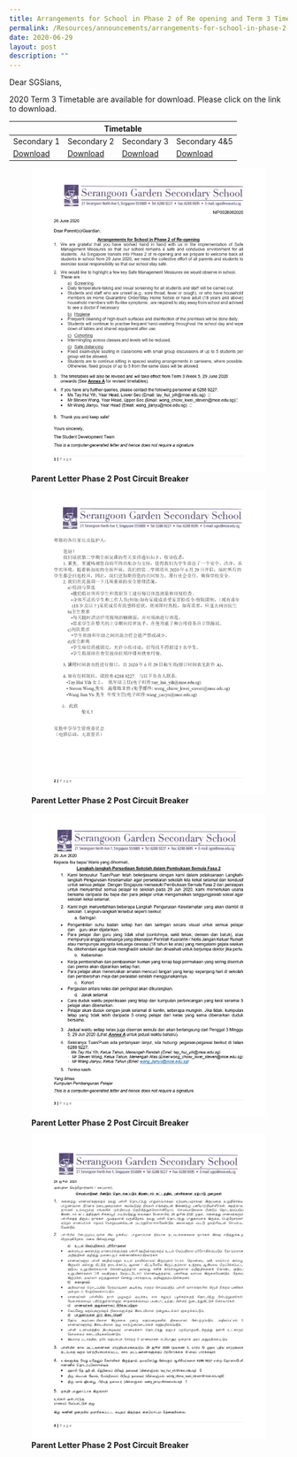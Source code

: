 ```yaml
---
title: Arrangements for School in Phase 2 of Re opening and Term 3 Timetable
permalink: /Resources/announcements/arrangements-for-school-in-phase-2-of-re-opening-and-term-3-timetable/
date: 2020-06-29
layout: post
description: ""
---
```

Dear SGSians,

2020 Term 3 Timetable are available for download. Please click on the link to download.

<table>
<thead>
  <tr>
    <th colspan="4" style="text-align: center;" >Timetable</th>
  </tr>
</thead>
<tbody>
  <tr>
    <td>Secondary 1</td>
    <td>Secondary 2</td>
    <td>Secondary 3</td>
    <td>Secondary 4&amp;5</td>
  </tr>
  <tr>
    <td><a href="/files/Announcement/Phase%202%20Reopening/Parent-Letter_Phase-2_post-circuit-breaker_2020-Sec1.pdf" target = "_blank" >Download</a></td>
    <td><a href="/files/Announcement/Phase%202%20Reopening/Parent-Letter_Phase-2_post-circuit-breaker_2020-Sec2.pdf" target = "_blank" >Download</a></td>
    <td><a href="/files/Announcement/Phase%202%20Reopening/Parent-Letter_Phase-2_post-circuit-breaker_2020-Sec3.pdf" target = "_blank" >Download</a></td>
    <td><a href="/files/Announcement/Phase%202%20Reopening/Parent-Letter_Phase-2_post-circuit-breaker_2020-Sec45.pdf" target = "_blank" >Download</a></td>
  </tr>
</tbody>
</table>

<figure>
<img src="/images/Phase%202%20Re%20Opening/Parent-Letter_Phase-2_post-circuit-breaker1.jpg">
<figcaption> <strong> Parent Letter Phase 2 Post Circuit Breaker </strong> </figcaption>
</figure>

<figure>
<img src="/images/Phase%202%20Re%20Opening/Parent-Letter_Phase-2_post-circuit-breaker2.jpg">
<figcaption> <strong> Parent Letter Phase 2 Post Circuit Breaker </strong> </figcaption>
</figure>

<figure>
<img src="/images/Phase%202%20Re%20Opening/Parent-Letter_Phase-2_post-circuit-breaker3.jpg">
<figcaption> <strong> Parent Letter Phase 2 Post Circuit Breaker </strong> </figcaption>
</figure>

<figure>
<img src="/images/Phase%202%20Re%20Opening/Parent-Letter_Phase-2_post-circuit-breaker4.jpg">
<figcaption> <strong> Parent Letter Phase 2 Post Circuit Breaker </strong> </figcaption>
</figure>